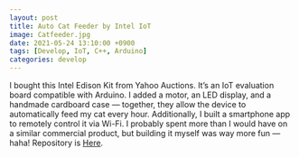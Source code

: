 ```yaml
---
layout: post
title: Auto Cat Feeder by Intel IoT
image: Catfeeder.jpg
date: 2021-05-24 13:10:00 +0900
tags: [Develop, IoT, C++, Arduino]
categories: develop
---
```

I bought this Intel Edison Kit from Yahoo Auctions.
It’s an IoT evaluation board compatible with Arduino.
I added a motor, an LED display, and a handmade cardboard case — together, they allow the device to automatically feed my cat every hour.
Additionally, I built a smartphone app to remotely control it via Wi-Fi.
I probably spent more than I would have on a similar commercial product, but building it myself was way more fun — haha!
Repository is [Here][Here].

[Here]: https://github.com/kyokuto52/Arduino-Auto-Feeder

